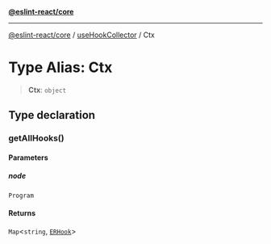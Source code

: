 [**@eslint-react/core**](../../../README.md)

***

[@eslint-react/core](../../../README.md) / [useHookCollector](../README.md) / Ctx

# Type Alias: Ctx

> **Ctx**: `object`

## Type declaration

### getAllHooks()

#### Parameters

##### node

`Program`

#### Returns

`Map`\<`string`, [`ERHook`](../../../interfaces/ERHook.md)\>
